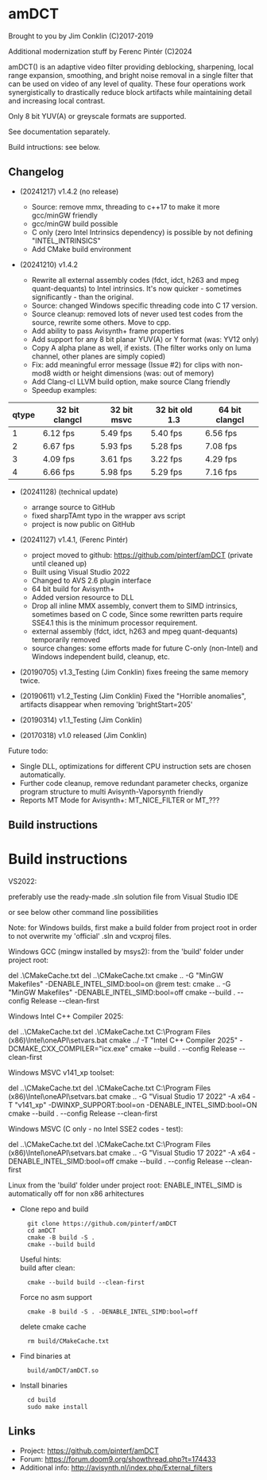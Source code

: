 # amDCT

Brought to you by Jim Conklin (C)2017-2019

Additional modernization stuff by Ferenc Pintér (C)2024

amDCT() is an adaptive video filter providing deblocking, sharpening, local range expansion, 
smoothing, and bright noise removal in a single filter that can be used on video of any level 
of quality. These four operations work synergistically to drastically reduce block artifacts 
while maintaining detail and increasing local contrast. 

Only 8 bit YUV(A) or greyscale formats are supported.

See documentation separately.

Build intructions: see below.

## Changelog
- (20241217) v1.4.2 (no release)

  - Source: remove mmx, threading to c++17 to make it more gcc/minGW friendly
  - gcc/minGW build possible
  - C only (zero Intel Intrinsics dependency) is possible by not defining "INTEL_INTRINSICS"
  - Add CMake build environment

- (20241210) v1.4.2
  - Rewrite all external assembly codes (fdct, idct, h263 and mpeg quant-dequants) to Intel intrinsics.
    It's now quicker - sometimes significantly - than the original.
  - Source: changed Windows specific threading code into C 17 version.
  - Source cleanup: removed lots of never used test codes from the source, rewrite some others. Move to cpp.
  - Add ability to pass Avisynth+ frame properties
  - Add support for any 8 bit planar YUV(A) or Y format (was: YV12 only)
  - Copy A alpha plane as well, if exists. (The filter works only on luma channel, other planes are simply copied)
  - Fix: add meaningful error message (Issue #2) for clips with non-mod8 width or height dimensions (was: out of memory)
  - Add Clang-cl LLVM build option, make source Clang friendly
  - Speedup examples:
  
| qtype | 32 bit clangcl | 32 bit msvc | 32 bit old 1.3 | 64 bit clangcl |
|-------|----------------|-------------|----------------|----------------|
| 1     | 6.12 fps       | 5.49 fps    | 5.40 fps       | 6.56 fps       |
| 2     | 6.67 fps       | 5.93 fps    | 5.28 fps       | 7.08 fps       |
| 3     | 4.09 fps       | 3.61 fps    | 3.22 fps       | 4.29 fps       |
| 4     | 6.66 fps       | 5.98 fps    | 5.29 fps       | 7.16 fps       |

- (20241128) (technical update)

  - arrange source to GitHub
  - fixed sharpTAmt typo in the wrapper avs script
  - project is now public on GitHub

- (20241127) v1.4.1, (Ferenc Pintér)

  - project moved to github: https://github.com/pinterf/amDCT
    (private until cleaned up)
  - Built using Visual Studio 2022
  - Changed to AVS 2.6 plugin interface
  - 64 bit build for Avisynth+
  - Added version resource to DLL
  - Drop all inline MMX assembly, convert them to SIMD intrinsics, sometimes based on C code, 
    Since some rewritten parts require SSE4.1 this is the minimum processor requirement.
  - external assembly (fdct, idct, h263 and mpeg quant-dequants) temporarily removed
  - source changes: some efforts made for future C-only (non-Intel) and Windows independent build, cleanup, etc.

- (20190705) v1.3_Testing (Jim Conklin)
  fixes freeing the same memory twice.

- (20190611) v1.2_Testing (Jim Conklin)
  Fixed the "Horrible anomalies", artifacts disappear when removing 'brightStart=205'

- (20190314) v1.1_Testing (Jim Conklin)

- (20170318) v1.0 released (Jim Conklin)

Future todo:

  - Single DLL, optimizations for different CPU instruction sets are chosen automatically.
  - Further code cleanup, remove redundant parameter checks, organize program structure to 
    multi Avisynth-Vaporsynth friendly
  - Reports MT Mode for Avisynth+: MT_NICE_FILTER or MT_???


## Build instructions

Build instructions
==================
VS2022: 

  preferably use the ready-made .sln solution file from Visual Studio IDE
  
  or see below other command line possibilities

Note: for Windows builds, first make a build folder from project root in order to not overwrite my
'official' .sln and vcxproj files.

Windows GCC (mingw installed by msys2):
  from the 'build' folder under project root:

  del .\CMakeCache.txt
  del ..\CMakeCache.txt
  cmake .. -G "MinGW Makefiles" -DENABLE_INTEL_SIMD:bool=on
  @rem test: cmake .. -G "MinGW Makefiles" -DENABLE_INTEL_SIMD:bool=off
  cmake --build . --config Release --clean-first

Windows Intel C++ Compiler 2025:

  del ..\CMakeCache.txt
  del .\CMakeCache.txt
  C:\Program Files (x86)\Intel\oneAPI\setvars.bat
  cmake ../ -T "Intel C++ Compiler 2025" -DCMAKE_CXX_COMPILER="icx.exe"
  cmake --build . --config Release --clean-first

Windows MSVC v141_xp toolset:

  del ..\CMakeCache.txt
  del .\CMakeCache.txt
  C:\Program Files (x86)\Intel\oneAPI\setvars.bat
  cmake .. -G "Visual Studio 17 2022" -A x64 -T "v141_xp" -DWINXP_SUPPORT:bool=on -DENABLE_INTEL_SIMD:bool=ON
  cmake --build . --config Release --clean-first

Windows MSVC (C only - no Intel SSE2 codes - test):

  del ..\CMakeCache.txt
  del .\CMakeCache.txt
  C:\Program Files (x86)\Intel\oneAPI\setvars.bat
  cmake .. -G "Visual Studio 17 2022" -A x64 -DENABLE_INTEL_SIMD:bool=off
  cmake --build . --config Release --clean-first

Linux
  from the 'build' folder under project root:
  ENABLE_INTEL_SIMD is automatically off for non x86 arhitectures

* Clone repo and build
    
        git clone https://github.com/pinterf/amDCT
        cd amDCT
        cmake -B build -S .
        cmake --build build

  Useful hints:        
   build after clean:

        cmake --build build --clean-first

   Force no asm support

        cmake -B build -S . -DENABLE_INTEL_SIMD:bool=off

   delete cmake cache

        rm build/CMakeCache.txt

* Find binaries at
    
        build/amDCT/amDCT.so

* Install binaries

        cd build
        sudo make install


## Links

- Project: https://github.com/pinterf/amDCT
- Forum: https://forum.doom9.org/showthread.php?t=174433
- Additional info: http://avisynth.nl/index.php/External_filters
